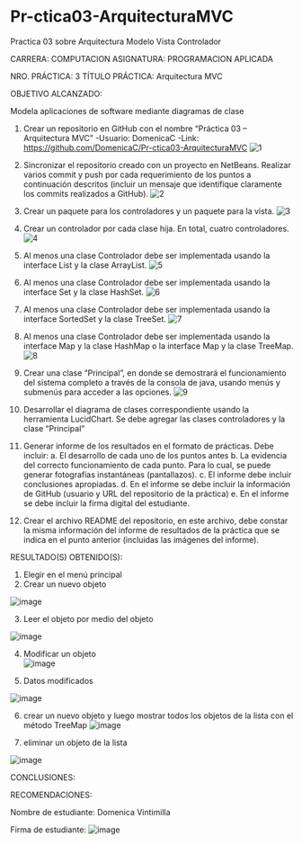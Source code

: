 # Pr-ctica03-ArquitecturaMVC

Practica 03 sobre Arquitectura Modelo Vista Controlador

CARRERA: COMPUTACION	  ASIGNATURA: PROGRAMACION APLICADA

NRO. PRÁCTICA:	3	      TÍTULO PRÁCTICA: Arquitectura MVC


OBJETIVO ALCANZADO:

Modela aplicaciones de software mediante diagramas de clase

1.	Crear un repositorio en GitHub con el nombre “Práctica 03 – Arquitectura MVC”
-Usuario: DomenicaC    -Link: https://github.com/DomenicaC/Pr-ctica03-ArquitecturaMVC
![1](https://user-images.githubusercontent.com/49033368/56630858-79c96200-6618-11e9-8696-0514927e4ae6.PNG)

2.	Sincronizar el repositorio creado con un proyecto en NetBeans. Realizar varios commit y push por cada requerimiento de los puntos a continuación descritos (incluir un mensaje que identifique claramente los commits realizados a GitHub).
![2](https://user-images.githubusercontent.com/49033368/56630947-dc226280-6618-11e9-9425-2afda21bd5ce.PNG)

3.	Crear un paquete para los controladores y un paquete para la vista.
![3](https://user-images.githubusercontent.com/49033368/56630970-ee9c9c00-6618-11e9-92c3-d9028e98deff.PNG)

4.	Crear un controlador por cada clase hija. En total, cuatro controladores.
![4](https://user-images.githubusercontent.com/49033368/56630978-ff4d1200-6618-11e9-8d2d-e005513632f7.PNG)

5.	Al menos una clase Controlador debe ser implementada usando la interface List y la clase ArrayList.
![5](https://user-images.githubusercontent.com/49033368/56631008-0d9b2e00-6619-11e9-89a3-93978ce451b5.PNG)

6.	Al menos una clase Controlador debe ser implementada usando la interface Set y la clase HashSet.
![6](https://user-images.githubusercontent.com/49033368/56631026-1986f000-6619-11e9-9b3b-c9ab5b538edf.PNG)

7.	Al menos una clase Controlador debe ser implementada usando la interface SortedSet y la clase TreeSet.
![7](https://user-images.githubusercontent.com/49033368/56631036-26a3df00-6619-11e9-9e5c-4d61fffe3feb.PNG)

8.	Al menos una clase Controlador debe ser implementada usando la interface Map y la clase HashMap o la interface Map y la clase TreeMap.
![8](https://user-images.githubusercontent.com/49033368/56631056-391e1880-6619-11e9-872a-967aba5135c4.PNG)

9.	Crear una clase “Principal”, en donde se demostrará el funcionamiento del sistema completo a través de la consola de java, usando menús y submenús para acceder a las opciones.
![9](https://user-images.githubusercontent.com/49033368/56631071-46d39e00-6619-11e9-9a37-f3150ef299fd.PNG)

10.	Desarrollar el diagrama de clases correspondiente usando la herramienta LucidChart. Se debe agregar las clases controladores y la clase “Principal”

11.	Generar informe de los resultados en el formato de prácticas. Debe incluir: 
a. El desarrollo de cada uno de los puntos antes 
b. La evidencia del correcto funcionamiento de cada punto. Para lo cual, se puede generar fotografías instantáneas (pantallazos). 
c. El informe debe incluir conclusiones apropiadas. 
d. En el informe se debe incluir la información de GitHub (usuario y URL del repositorio de la práctica) 
e. En el informe se debe incluir la firma digital del estudiante.

12.	Crear el archivo README del repositorio, en este archivo, debe constar la misma información del informe de resultados de la práctica que se indica en el punto anterior (incluidas las imágenes del informe).

RESULTADO(S) OBTENIDO(S):

1.	Elegir en el menú principal           
2. Crear un nuevo objeto

![image](https://user-images.githubusercontent.com/49033368/56632376-1e4ea280-661f-11e9-922a-7c63835d0949.png)

3.	Leer el objeto por medio del objeto

![image](https://user-images.githubusercontent.com/49033368/56632438-653c9800-661f-11e9-90b2-88e7805ca12f.png)

4.	Modificar un objeto                     
![image](https://user-images.githubusercontent.com/49033368/56632450-72f21d80-661f-11e9-8e0d-b193a60dc587.png)

5.	Datos modificados

![image](https://user-images.githubusercontent.com/49033368/56632461-7dacb280-661f-11e9-812f-f2ce17b5ebd7.png)

6.	crear un nuevo objeto y luego mostrar todos los objetos de la lista con el método TreeMap
![image](https://user-images.githubusercontent.com/49033368/56632470-89987480-661f-11e9-99a6-78270e84b47f.png)

7.	eliminar un objeto de la lista

![image](https://user-images.githubusercontent.com/49033368/56632483-96b56380-661f-11e9-9420-9dc02cac8d68.png)


CONCLUSIONES:

RECOMENDACIONES:

Nombre de estudiante: Domenica Vintimilla

Firma de estudiante: 
![image](https://user-images.githubusercontent.com/49033368/56631102-75ea0f80-6619-11e9-99ee-88bff33dee5a.png)

